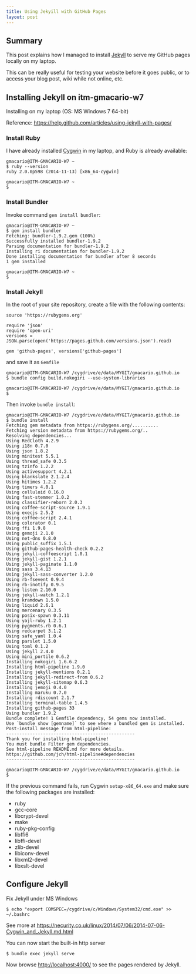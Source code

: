 ```yaml
---
title: Using Jekyill with GitHub Pages
layout: post
---
```


## Summary

<!-- 2015-04-12 11:35 CEST -->

This post explains how I managed to install [Jekyll](http://jekyllrb.com/) to serve my GitHub pages locally on my laptop.

This can be really useful for testing your website before it goes public, or to access your blog post, wiki while not online, etc.

## Installing Jekyll on itm-gmacario-w7

Installing on my laptop (OS: MS Windows 7 64-bit)

Reference: <https://help.github.com/articles/using-jekyll-with-pages/>

### Install Ruby

I have already installed [Cygwin](https://www.cygwin.com/) in my laptop, and Ruby is already available:

```
gmacario@ITM-GMACARIO-W7 ~
$ ruby --version
ruby 2.0.0p598 (2014-11-13) [x86_64-cygwin]

gmacario@ITM-GMACARIO-W7 ~
$
```

### Install Bundler

Invoke command `gem install bundler`:

```
gmacario@ITM-GMACARIO-W7 ~
$ gem install bundler
Fetching: bundler-1.9.2.gem (100%)
Successfully installed bundler-1.9.2
Parsing documentation for bundler-1.9.2
Installing ri documentation for bundler-1.9.2
Done installing documentation for bundler after 8 seconds
1 gem installed

gmacario@ITM-GMACARIO-W7 ~
$
```

### Install Jekyll

In the root of your site repository, create a file with the following contents:

```
source 'https://rubygems.org'

require 'json'
require 'open-uri'
versions = JSON.parse(open('https://pages.github.com/versions.json').read)

gem 'github-pages', versions['github-pages']
```
and save it as `Gemfile`

```
gmacario@ITM-GMACARIO-W7 /cygdrive/e/data/MYGIT/gmacario.github.io
$ bundle config build.nokogiri --use-system-libraries

gmacario@ITM-GMACARIO-W7 /cygdrive/e/data/MYGIT/gmacario.github.io
$
```

Then invoke `bundle install`:

```
gmacario@ITM-GMACARIO-W7 /cygdrive/e/data/MYGIT/gmacario.github.io
$ bundle install
Fetching gem metadata from https://rubygems.org/..........
Fetching version metadata from https://rubygems.org/..
Resolving dependencies...
Using RedCloth 4.2.9
Using i18n 0.7.0
Using json 1.8.2
Using minitest 5.5.1
Using thread_safe 0.3.5
Using tzinfo 1.2.2
Using activesupport 4.2.1
Using blankslate 2.1.2.4
Using hitimes 1.2.2
Using timers 4.0.1
Using celluloid 0.16.0
Using fast-stemmer 1.0.2
Using classifier-reborn 2.0.3
Using coffee-script-source 1.9.1
Using execjs 2.5.2
Using coffee-script 2.4.1
Using colorator 0.1
Using ffi 1.9.8
Using gemoji 2.1.0
Using net-dns 0.8.0
Using public_suffix 1.5.1
Using github-pages-health-check 0.2.2
Using jekyll-coffeescript 1.0.1
Using jekyll-gist 1.2.1
Using jekyll-paginate 1.1.0
Using sass 3.4.13
Using jekyll-sass-converter 1.2.0
Using rb-fsevent 0.9.4
Using rb-inotify 0.9.5
Using listen 2.10.0
Using jekyll-watch 1.2.1
Using kramdown 1.5.0
Using liquid 2.6.1
Using mercenary 0.3.5
Using posix-spawn 0.3.11
Using yajl-ruby 1.2.1
Using pygments.rb 0.6.1
Using redcarpet 3.1.2
Using safe_yaml 1.0.4
Using parslet 1.5.0
Using toml 0.1.2
Using jekyll 2.4.0
Using mini_portile 0.6.2
Installing nokogiri 1.6.6.2
Installing html-pipeline 1.9.0
Installing jekyll-mentions 0.2.1
Installing jekyll-redirect-from 0.6.2
Installing jekyll-sitemap 0.6.3
Installing jemoji 0.4.0
Installing maruku 0.7.0
Installing rdiscount 2.1.7
Installing terminal-table 1.4.5
Installing github-pages 33
Using bundler 1.9.2
Bundle complete! 1 Gemfile dependency, 54 gems now installed.
Use `bundle show [gemname]` to see where a bundled gem is installed.
Post-install message from html-pipeline:
-------------------------------------------------
Thank you for installing html-pipeline!
You must bundle Filter gem dependencies.
See html-pipeline README.md for more details.
https://github.com/jch/html-pipeline#dependencies
-------------------------------------------------

gmacario@ITM-GMACARIO-W7 /cygdrive/e/data/MYGIT/gmacario.github.io
$
```

If the previous command fails, run Cygwin `setup-x86_64.exe` and make sure the following packages are installed:

* ruby
* gcc-core
* libcrypt-devel
* make
* ruby-pkg-config
* libffi6
* libffi-devel
* zlib-devel
* libiconv-devel
* libxml2-devel
* libxslt-devel

## Configure Jekyll

Fix Jekyll under MS Windows

    $ echo "export COMSPEC=/cygdrive/c/Windows/System32/cmd.exe" >> ~/.bashrc

See more at <https://necurity.co.uk/linux/2014/07/06/2014-07-06-Cygwin_and_Jekyll.md.html>

You can now start the built-in http server

    $ bundle exec jekyll serve

Now browse <http://localhost:4000/> to see the pages rendered by Jekyll.

<!-- EOF -->
